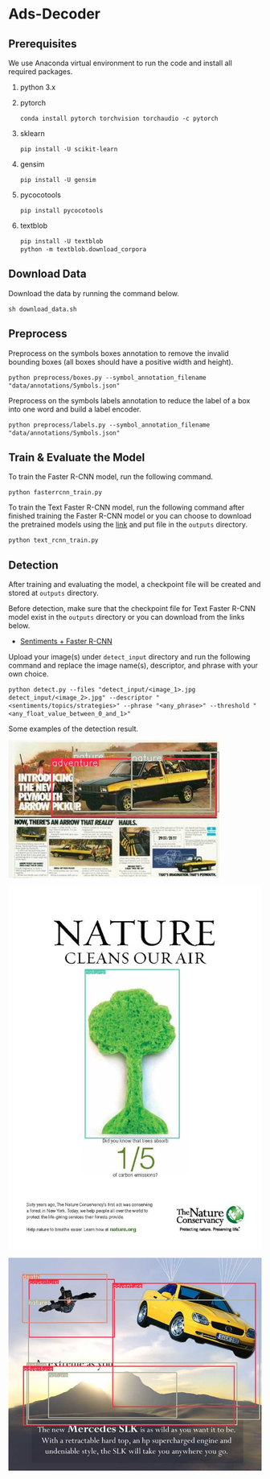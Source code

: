 # Ads-Decoder

## Prerequisites
We use Anaconda virtual environment to run the code and install all required packages.

1. python 3.x
2. pytorch

    ```
    conda install pytorch torchvision torchaudio -c pytorch
    ```

3. sklearn
    
    ```
    pip install -U scikit-learn
    ```

4. gensim

    ```
    pip install -U gensim
    ```

5. pycocotools

    ```
    pip install pycocotools
    ```
    
6. textblob

    ```
    pip install -U textblob
    python -m textblob.download_corpora
    ```

## Download Data
Download the data by running the command below.

    sh download_data.sh

## Preprocess
Preprocess on the symbols boxes annotation to remove the invalid bounding boxes (all boxes should have a positive width and height).

    python preprocess/boxes.py --symbol_annotation_filename "data/annotations/Symbols.json"

Preprocess on the symbols labels annotation to reduce the label of a box into one word and build a label encoder.

    python preprocess/labels.py --symbol_annotation_filename "data/annotations/Symbols.json"

## Train & Evaluate the Model

To train the Faster R-CNN model, run the following command.

    python fasterrcnn_train.py

To train the Text Faster R-CNN model, run the following command after finished training the Faster R-CNN model or you can choose to download the pretrained models using the [link](https://drive.google.com/file/d/1grz1hLD2C03j7DPhr42kDiOQUBFbqCS7/view?usp=sharing) and put file in the `outputs` directory.

    python text_rcnn_train.py

## Detection

After training and evaluating the model, a checkpoint file will be created and stored at `outputs` directory.

Before detection, make sure that the checkpoint file for Text Faster R-CNN model exist in the `outputs` directory or you can download from the links below.

* [Sentiments + Faster R-CNN](https://drive.google.com/file/d/1--5efB6h6qS3E-9kXEeiaMJBsLs4Mo4R/view?usp=sharing)

Upload your image(s) under `detect_input` directory and run the following command and replace the image name(s), descriptor, and phrase with your own choice.

    python detect.py --files "detect_input/<image_1>.jpg detect_input/<image_2>.jpg" --descriptor "<sentiments/topics/strategies>" --phrase "<any_phrase>" --threshold "<any_float_value_between_0_and_1>"

Some examples of the detection result.

![alt text](detect_output/1.jpg?raw=true)

![alt text](detect_output/2.jpg?raw=true)

![alt text](detect_output/7.jpg?raw=true)